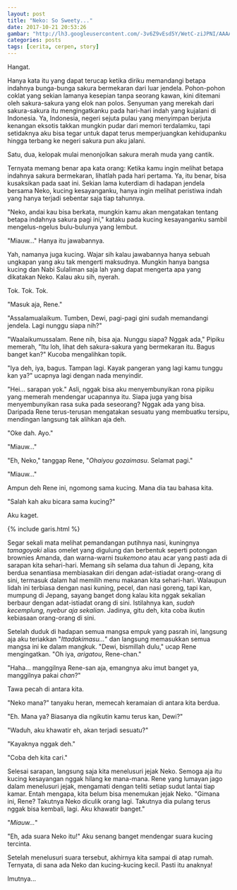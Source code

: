 ```yaml
---
layout: post
title: "Neko: So Sweety..."
date: 2017-10-21 20:53:26
gambar: "http://lh3.googleusercontent.com/-3v6Z9vEsd5Y/WetC-ziJPNI/AAAAAAAACh4/ai7krM6nL2UVV57DfLhdYgm3cmv444MTgCLcBGAs/s900/cat-sakura-07.jpg"
categories: posts
tags: [cerita, cerpen, story]
---
```


Hangat.

Hanya kata itu yang dapat terucap ketika diriku memandangi betapa indahnya bunga-bunga sakura bermekaran dari luar jendela. Pohon-pohon coklat yang sekian lamanya kesepian tanpa seorang kawan, kini ditemani oleh sakura-sakura yang elok nan polos. Senyuman yang merekah dari sakura-sakura itu mengingatkanku pada hari-hari indah yang kujalani di Indonesia. Ya, Indonesia, negeri sejuta pulau yang menyimpan berjuta kenangan eksotis takkan mungkin pudar dari memori terdalamku, tapi setidaknya aku bisa tegar untuk dapat terus memperjuangkan kehidupanku hingga terbang ke negeri sakura pun aku jalani.

Satu, dua, kelopak mulai menonjolkan sakura merah muda yang cantik.

Ternyata memang benar apa kata orang: Ketika kamu ingin melihat betapa indahnya sakura bermekaran, lihatlah pada hari pertama. Ya, itu benar, bisa kusaksikan pada saat ini. Sekian lama kuterdiam di hadapan jendela bersama Neko, kucing kesayanganku, hanya ingin melihat peristiwa indah yang hanya terjadi sebentar saja tiap tahunnya.

"Neko, andai kau bisa berkata, mungkin kamu akan mengatakan tentang betapa indahnya sakura pagi ini," kataku pada kucing kesayanganku sambil mengelus-ngelus bulu-bulunya yang lembut.

"Miauw..." Hanya itu jawabannya.

Yah, namanya juga kucing. Wajar sih kalau jawabannya hanya sebuah ungkapan yang aku tak mengerti maksudnya. Mungkin hanya bangsa kucing dan Nabi Sulaliman saja lah yang dapat mengerta apa yang dikatakan Neko. Kalau aku sih, nyerah.

Tok. Tok. Tok.

"Masuk aja, Rene."

"Assalamualaikum. Tumben, Dewi, pagi-pagi gini sudah memandangi jendela. Lagi nunggu siapa nih?"

"Waalaikumussalam. Rene nih, bisa aja. Nunggu siapa? Nggak ada," Pipiku memerah, "Itu loh, lihat deh sakura-sakura yang bermekaran itu. Bagus banget kan?" Kucoba mengalihkan topik.

"Iya deh, iya, bagus. Tampan lagi. Kayak pangeran yang lagi kamu tunggu kan ya?" ucapnya lagi dengan nada menyindir.

"Hei... sarapan yok." Asli, nggak bisa aku menyembunyikan rona pipiku yang memerah mendengar ucapannya itu. Siapa juga yang bisa menyembunyikan rasa suka pada seseorang? Nggak ada yang bisa. Daripada Rene terus-terusan mengatakan sesuatu yang membuatku tersipu, mendingan langsung tak alihkan aja deh.

"Oke dah. Ayo."

"Miauw..."

"Eh, Neko," tanggap Rene, "_Ohaiyou gozaimasu_. Selamat pagi."

"Miauw..."

Ampun deh Rene ini, ngomong sama kucing. Mana dia tau bahasa kita.

"Salah kah aku bicara sama kucing?"

Aku kaget.

{% include garis.html %}

Segar sekali mata melihat pemandangan putihnya nasi, kuningnya _tamagoyaki_ alias omelet yang digulung dan berbentuk seperti potongan brownies Amanda, dan warna-warni _tsukemono_ atau acar yang pasti ada di sarapan kita sehari-hari. Memang sih selama dua tahun di Jepang, kita berdua senantiasa membiasakan diri dengan adat-istiadat orang-orang di sini, termasuk dalam hal memilih menu makanan kita sehari-hari. Walaupun lidah ini terbiasa dengan nasi kuning, pecel, dan nasi goreng, tapi kan, mumpung di Jepang, sayang banget dong kalau kita nggak sekalian berbaur dengan adat-istiadat orang di sini. Istilahnya kan, _sudah kecemplung, nyebur aja sekalian_. Jadinya, gitu deh, kita coba ikutin kebiasaan orang-orang di sini.

Setelah duduk di hadapan semua mangsa empuk yang pasrah ini, langsung aja aku teriakkan "_Ittadakimasu..._" dan langsung memasukkan semua mangsa ini ke dalam mangkuk. "Dewi, bismillah dulu," ucap Rene mengingatkan. "Oh iya, _arigatou_, Rene-chan."

"Haha... manggilnya Rene-san aja, emangnya aku imut banget ya, manggilnya pakai _chan_?"

Tawa pecah di antara kita.

"Neko mana?" tanyaku heran, memecah keramaian di antara kita berdua.

"Eh. Mana ya? Biasanya dia ngikutin kamu terus kan, Dewi?"

"Waduh, aku khawatir eh, akan terjadi sesuatu?"

"Kayaknya nggak deh."

"Coba deh kita cari."

Selesai sarapan, langsung saja kita menelusuri jejak Neko. Semoga aja itu kucing kesayangan nggak hilang ke mana-mana. Rene yang lumayan jago dalam menelusuri jejak, mengamati dengan teliti setiap sudut lantai tiap kamar. Entah mengapa, kita belum bisa menemukan jejak Neko. "Gimana ini, Rene? Takutnya Neko diculik orang lagi. Takutnya dia pulang terus nggak bisa kembali, lagi. Aku khawatir banget."

"_Miauw..._"

"Eh, ada suara Neko itu!" Aku senang banget mendengar suara kucing tercinta.

Setelah menelusuri suara tersebut, akhirnya kita sampai di atap rumah. Ternyata, di sana ada Neko dan kucing-kucing kecil. Pasti itu anaknya!

Imutnya...